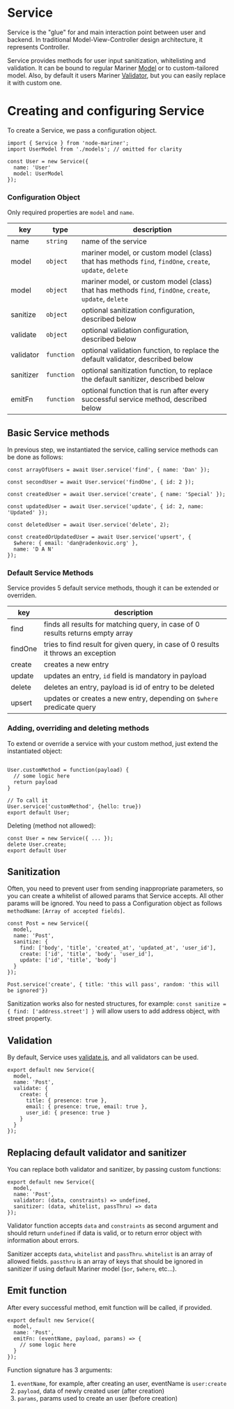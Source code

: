 # Service


Service is the "glue" for and main interaction point between user and backend.
In traditional Model-View-Controller design architecture, it represents Controller.


Service provides methods for user input sanitization, whitelisting and validation. It can
be bound to regular Mariner [Model](https://docs.marinerjs.com/modules/model) or to custom-tailored
model. Also, by default it users Mariner [Validator](https://docs.marinerjs.com/utils/validator),
but you can easily replace it with custom one.


# Creating and configuring Service


To create a Service, we pass a configuration object.


```
import { Service } from 'node-mariner';
import UserModel from './models'; // omitted for clarity

const User = new Service({
  name: 'User'
  model: UserModel
});
```

### Configuration Object

Only required properties are `model` and `name`.

| key                | type      | description                                                                                   |
| -------------------|-----------|-----------------------------------------------------------------------------------------------|
| name               | `string`  | name of the service |
| model              | `object`  | mariner model, or custom model (class) that has methods `find`, `findOne`, `create`, `update`, `delete` |
| model              | `object`  | mariner model, or custom model (class) that has methods `find`, `findOne`, `create`, `update`, `delete` |
| sanitize           | `object`  | optional sanitization configuration, described below |
| validate           | `object`  | optional validation configuration, described below |
| validator          | `function`| optional validation function, to replace the default validator, described below |
| sanitizer          | `function`| optional sanitization function, to replace the default sanitizer, described below |
| emitFn             | `function`| optional function that is run after every successful service method, described below |


## Basic Service methods

In previous step, we instantiated the service, calling service methods can be done as follows:

```
const arrayOfUsers = await User.service('find', { name: 'Dan' });

const secondUser = await User.service('findOne', { id: 2 });

const createdUser = await User.service('create', { name: 'Special' });

const updatedUser = await User.service('update', { id: 2, name: 'Updated' });

const deletedUser = await User.service('delete', 2);

const createdOrUpdatedUser = await User.service('upsert', {
  $where: { email: 'dan@radenkovic.org' },
  name: 'D A N'
});
```


### Default Service Methods


Service provides 5 default service methods, though it can be extended or overriden.

| key                | description                                                                                   |
| -------------------|-----------------------------------------------------------------------------------------------|
| find               | finds all results for matching query, in case of 0 results returns empty array                |
| findOne            | tries to find result for given query, in case of 0 results it throws an exception             |
| create             | creates a new entry                                                                           |
| update             | updates an entry, `id` field is mandatory in payload                                          |
| delete             | deletes an entry, payload is id of entry to be deleted                                        |
| upsert             | updates or creates a new entry, depending on `$where` predicate query                         |


### Adding, overriding and deleting methods


To extend or override a service with your custom method, just extend the instantiated object:

```

User.customMethod = function(payload) {
  // some logic here
  return payload
}

// To call it
User.service('customMethod', {hello: true})
export default User;
```

Deleting (method not allowed):

```
const User = new Service({ ... });
delete User.create;
export default User
```

## Sanitization

Often, you need to prevent user from sending inappropriate parameters, so you can create a whitelist
of allowed params that Service accepts. All other params will be ignored. You need to pass a Configuration
object as follows `methodName`: `[Array of accepted fields]`.

```
const Post = new Service({
  model,
  name: 'Post',
  sanitize: {
    find: ['body', 'title', 'created_at', 'updated_at', 'user_id'],
    create: ['id', 'title', 'body', 'user_id'],
    update: ['id', 'title', 'body']
  }
});

Post.service('create', { title: 'this will pass', random: 'this will be ignored'})
```

Sanitization works also for nested structures, for example: 
`const sanitize = { find: ['address.street'] }`
will allow users to add address object, with street property.


## Validation

By default, Service uses [validate.js](https://validatejs.org/), and all validators
can be used.

```
export default new Service({
  model,
  name: 'Post',
  validate: {
    create: {
      title: { presence: true },
      email: { presence: true, email: true },
      user_id: { presence: true }
    }
  }
});
```

## Replacing default validator and sanitizer

You can replace both validator and sanitizer, by passing custom functions:


```
export default new Service({
  model,
  name: 'Post',
  validator: (data, constraints) => undefined,
  sanitizer: (data, whitelist, passThru) => data
});
```

Validator function accepts `data` and `constraints` as second argument and should return `undefined` 
if data is valid, or to return error object with information about errors.


Sanitizer accepts `data`, `whitelist` and `passThru`. `whitelist` is an array of allowed fields.
`passthru` is an array of keys that should be ignored in sanitizer if using default Mariner model (`$or`, `$where`, etc...).


## Emit function

After every successful method, emit function will be called, if provided. 

```
export default new Service({
  model,
  name: 'Post',
  emitFn: (eventName, payload, params) => {
    // some logic here
  }
});
```

Function signature has 3 arguments:

1. `eventName`, for example, after creating an user, eventName is `user:create`
2. `payload`, data of newly created user (after creation)
3. `params`, params used to create an user (before creation)










